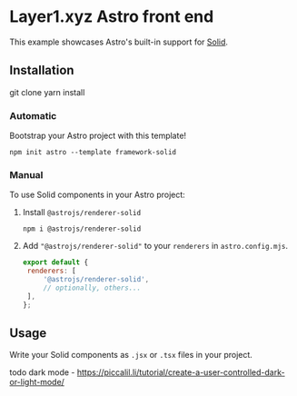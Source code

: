 # Layer1.xyz Astro front end

This example showcases Astro's built-in support for [Solid](https://www.solidjs.com/).

## Installation

git clone
yarn install

### Automatic

Bootstrap your Astro project with this template!

```shell
npm init astro --template framework-solid
```

### Manual

To use Solid components in your Astro project:

1. Install `@astrojs/renderer-solid`

   ```shell
   npm i @astrojs/renderer-solid
   ```

2. Add `"@astrojs/renderer-solid"` to your `renderers` in `astro.config.mjs`.

   ```js
   export default {
   	renderers: [
   		'@astrojs/renderer-solid',
   		// optionally, others...
   	],
   };
   ```

## Usage

Write your Solid components as `.jsx` or `.tsx` files in your project.

todo
dark mode - https://piccalil.li/tutorial/create-a-user-controlled-dark-or-light-mode/
